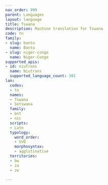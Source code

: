 ```yaml
---
nav_order: 999
parent: Languages
layout: language
title: Tswana
description: Machine translation for Tswana
code: tn
family:
- slug: bantu
  name: Bantu
- slug: niger-congo
  name: Niger-Congo
supported_apis:
- id: niutrans
  name: Niutrans
  supported_language_count: 381
lan:
  codes:
  - tn
  names:
  - Tswana
  - Setswana
  family:
  - bnt
  - nic
  scripts:
  - Latn
  typology:
    word_order:
    - SVO
    morphosyntax:
    - agglutinative
  territories:
  - bw
  - za
  - zw

---
```


